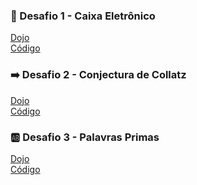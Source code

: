 ### :atm: Desafio 1 - Caixa Eletrônico
[Dojo](http://dojopuzzles.com/problemas/exibe/caixa-eletronico/)
<br>
[Código]()

### :arrow_right: Desafio 2 - Conjectura de Collatz
[Dojo](http://dojopuzzles.com/problemas/exibe/analisando-a-conjectura-de-collatz/)
<br>
[Código]()

### :ab: Desafio 3 - Palavras Primas
[Dojo](http://dojopuzzles.com/problemas/exibe/palavras-primas/)
<br>
[Código]()
